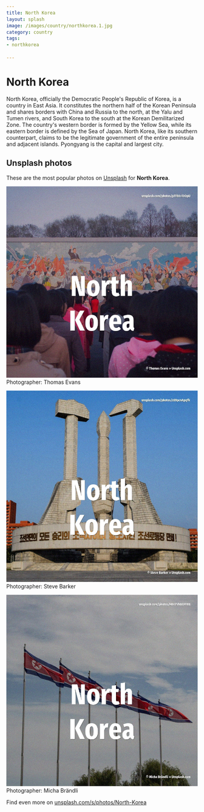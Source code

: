 ```yaml
---
title: North Korea
layout: splash
image: /images/country/northkorea.1.jpg
category: country
tags:
- northkorea

---
```

# North Korea

North Korea, officially the Democratic People's Republic of Korea, is a country in East Asia.
It constitutes the northern half of the Korean Peninsula and shares borders with China and Russia 
to the north, at the Yalu  and Tumen rivers, and South Korea to the south at the Korean 
Demilitarized Zone.
The country's western border is formed by the Yellow Sea, while its eastern border is defined by 
the Sea of Japan.
North Korea, like its southern counterpart, claims to be the legitimate government of the entire 
peninsula and adjacent islands.
Pyongyang is the capital and largest city.

 
## Unsplash photos
These are the most popular photos on [Unsplash](https://unsplash.com) for **North Korea**.
 
![North Korea](/images/country/northkorea.1.jpg)
Photographer:  Thomas Evans
 
![North Korea](/images/country/northkorea.2.jpg)
Photographer:  Steve Barker
 
![North Korea](/images/country/northkorea.3.jpg)
Photographer:  Micha Brändli
 
Find even more on [unsplash.com/s/photos/North-Korea](https://unsplash.com/s/photos/North-Korea)
 

